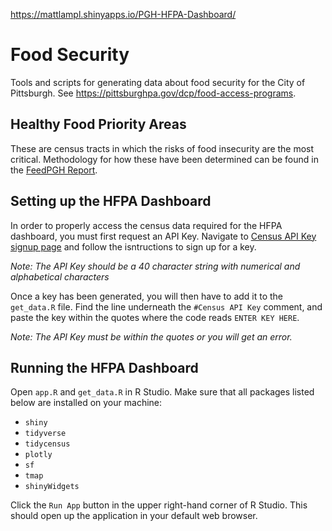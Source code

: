 https://mattlampl.shinyapps.io/PGH-HFPA-Dashboard/

# Food Security

Tools and scripts for generating data about food security for the City of Pittsburgh. See https://pittsburghpa.gov/dcp/food-access-programs.

## Healthy Food Priority Areas

These are census tracts in which the risks of food insecurity are the most critical. Methodology for how these have been determined can be found in the [FeedPGH Report](https://pittsburghpa.gov/dcp/food-access-programs).

## Setting up the HFPA Dashboard

In order to properly access the census data required for the HFPA dashboard, you must first request an API Key. Navigate to [Census API Key signup page](https://api.census.gov/data/key_signup.html) and follow the isntructions to sign up for a key.

*Note: The API Key should be a 40 character string with numerical and alphabetical characters*

Once a key has been generated, you will then have to add it to the `get_data.R` file. Find the line underneath the `#Census API Key` comment, and paste the key within the quotes where the code reads `ENTER KEY HERE`.

*Note: The API Key must be within the quotes or you will get an error.*


## Running the HFPA Dashboard

Open `app.R` and `get_data.R` in R Studio. Make sure that all packages listed below are installed on your machine:

 - `shiny`
 - `tidyverse`
 - `tidycensus`
 - `plotly`
 - `sf`
 - `tmap`
 - `shinyWidgets`
 
 Click the `Run App` button in the upper right-hand corner of R Studio. This should open up the application in your default web browser.

